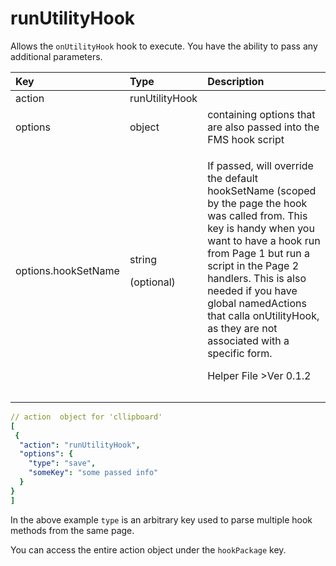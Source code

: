 # runUtilityHook

Allows the `onUtilityHook` hook to execute. You have the ability to pass any additional parameters.

<table>
  <thead>
    <tr>
      <th style="text-align:left">Key</th>
      <th style="text-align:left">Type</th>
      <th style="text-align:left">Description</th>
    </tr>
  </thead>
  <tbody>
    <tr>
      <td style="text-align:left">action</td>
      <td style="text-align:left">runUtilityHook</td>
      <td style="text-align:left"></td>
    </tr>
    <tr>
      <td style="text-align:left">options</td>
      <td style="text-align:left">object</td>
      <td style="text-align:left">containing options that are also passed into the FMS hook script</td>
    </tr>
    <tr>
      <td style="text-align:left">options.hookSetName</td>
      <td style="text-align:left">
        <p>string</p>
        <p>(optional)</p>
      </td>
      <td style="text-align:left">
        <p>If passed, will override the default hookSetName (scoped by the page the
          hook was called from. This key is handy when you want to have a hook run
          from Page 1 but run a script in the Page 2 handlers. This is also needed
          if you have global namedActions that calla onUtilityHook, as they are not
          associated with a specific form.</p>
        <p>Helper File &gt;Ver 0.1.2</p>
      </td>
    </tr>
    <tr>
      <td style="text-align:left"></td>
      <td style="text-align:left"></td>
      <td style="text-align:left"></td>
    </tr>
    <tr>
      <td style="text-align:left"></td>
      <td style="text-align:left"></td>
      <td style="text-align:left"></td>
    </tr>
  </tbody>
</table>

```yaml
// action  object for 'cllipboard'
[
 {
  "action": "runUtilityHook",
  "options": {
    "type": "save",
    "someKey": "some passed info"
  }
}
]
```

In the above example `type` is an arbitrary key used to parse multiple hook methods from the same page.

You can access the entire action object under the `hookPackage` key.

